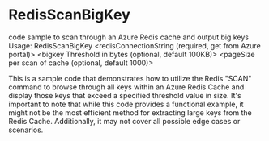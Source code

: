 # RedisScanBigKey
code sample to scan through an Azure Redis cache and output big keys
Usage: RedisScanBigKey <redisConnectionString (required, get from Azure portal)> <bigkey Threshold in bytes (optional, default 100KB)> <pageSize per scan of cache (optional, default 1000)>

This is a sample code that demonstrates how to utilize the Redis "SCAN" command to browse through all keys within an Azure Redis Cache and display those keys that exceed a specified threshold value in size. It's important to note that while this code provides a functional example, it might not be the most efficient method for extracting large keys from the Redis Cache. Additionally, it may not cover all possible edge cases or scenarios.


